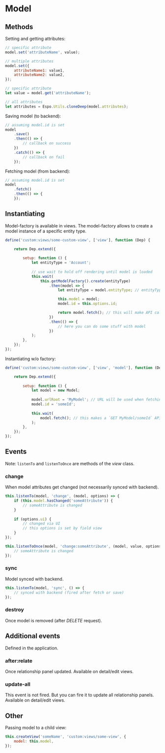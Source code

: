 # Model

## Methods

Setting and getting attributes:

```js
// specific attribute
model.set('attributeName', value);

// multiple attributes
model.set({
    attributeName1: value1,
    attributeName2: value2,
});

// specific attribute
let value = model.get('attributeName');

// all attributes
let attributes = Espo.Utils.cloneDeep(model.attributes);

```

Saving model (to backend):

```js
// assuming model.id is set
model
    .save()
    .then(() => {
        // callback on success
    })
    .catch(() => {
        // callback on fail
    });
```

Fetching model (from backend):

```js
// assuming model.id is set
model
    .fetch()
    .then(() => {
    });
```

## Instantiating

Model-factory is available in views. The model-factory allows to create a model instance of a specific entity type.

```js
define('custom:views/some-custom-view', ['view'], function (Dep) {

    return Dep.extend({
    
        setup: function () {
            let entityType = 'Account';
            
            // use wait to hold off rendering until model is loaded            
            this.wait(
                this.getModelFactory().create(entityType)
                    .then(model => {
                        let entityType = model.entityType; // entityType property is set by the factory

                        this.model = model;                    
                        model.id = this.options.id;

                        return model.fetch(); // this will make API call using an appropriate URL
                    })
                    .then(() => {
                        // here you can do some stuff with model
                    })
            );
        },
    });
});
```

Instantiating w/o factory:

```js
define('custom:views/some-custom-view', ['view', 'model'], function (Dep, Model) {

    return Dep.extend({
    
        setup: function () {
            let model = new Model;
            
            model.urlRoot = 'MyModel'; // URL will be used when fetching and saving
            model.id = 'someId';
            
            this.wait(
                model.fetch(); // this makes a `GET MyModel/someId` API call
            );
        },
    });
});
```

## Events

Note: `listenTo` and `listenToOnce` are methods of the *view* class.

### change

When model attributes get changed (not necessarily synced with backend).

```js
this.listenTo(model, 'change', (model, options) => {
    if (this.model.hasChanged('someAttribute')) {
        // someAttribute is changed
    }
    
    if (options.ui) {
        // changed via UI
        // this options is set by field view
    }
});

this.listenToOnce(model, 'change:someAttribute', (model, value, options) => {
    // someAttribute is changed
});
```

### sync

Model synced with backend.

```js
this.listenTo(model, 'sync', () => {
    // synced with backend (fired after fetch or save)
});
```

### destroy

Once model is removed (after *DELETE* request).

## Additional events

Defined in the application.

### after:relate

Once relationship panel updated. Available on detail/edit views.

### update-all

This event is not fired. But you can fire it to update all relationship panels. Available on detail/edit views.

## Other

Passing model to a child view:

```js
this.createView('someName', 'custom:views/some-view', {
    model: this.model,
});
```
